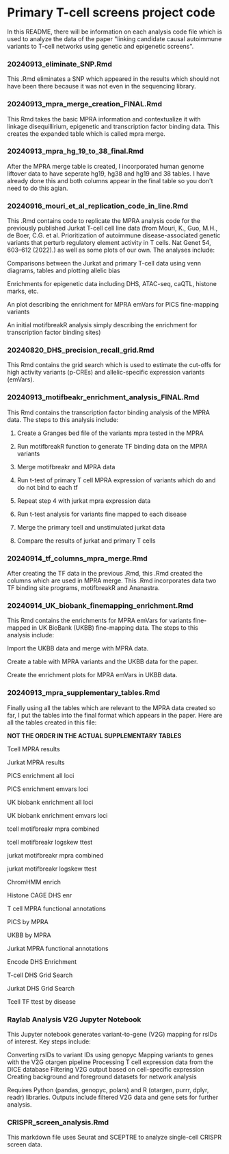 # Primary T-cell screens project code

In this README, there will be information on each analysis code file which is used to analyze the data of the paper "linking candidate causal autoimmune variants to T-cell networks using genetic and epigenetic screens".

### 20240913_eliminate_SNP.Rmd

This .Rmd eliminates a SNP which appeared in the results which should not have been there because it was not even in the sequencing library. 

### 20240913_mpra_merge_creation_FINAL.Rmd

This Rmd takes the basic MPRA information and contextualize it with linkage disequillirium, epigenetic and transcription factor binding data. This creates the expanded table which is called mpra merge.

### 20240913_mpra_hg_19_to_38_final.Rmd

After the MPRA merge table is created, I incorporated human genome liftover data to have seperate hg19, hg38 and hg19 and 38 tables. I have already done this and both columns appear in the final table so you don't need to do this agian.

### 20240916_mouri_et_al_replication_code_in_line.Rmd

This .Rmd contains code to replicate the MPRA analysis code for the previously published Jurkat T-cell cell line data (from Mouri, K., Guo, M.H., de Boer, C.G. et al. Prioritization of autoimmune disease-associated genetic variants that perturb regulatory element activity in T cells. Nat Genet 54, 603–612 (2022).) as well as some plots of our own. The analyses include: 

Comparisons between the Jurkat and primary T-cell data using venn diagrams, tables and plotting allelic bias

Enrichments for epigenetic data including DHS, ATAC-seq, caQTL, histone marks, etc.

An plot describing the enrichment for MPRA emVars for PICS fine-mapping variants

An initial motifbreakR analysis simply describing the enrichment for transcription factor binding sites)
   
### 20240820_DHS_precision_recall_grid.Rmd

This Rmd contains the grid search which is used to estimate the cut-offs for high activity variants (p-CREs) and allelic-specific expression variants (emVars).
   
### 20240913_motifbeakr_enrichment_analysis_FINAL.Rmd

This Rmd contains the transcription factor binding analysis of the MPRA data. The steps to this analysis include: 

1. Create a Granges bed file of the variants mpra tested in the MPRA

2. Run motifbreakR function to generate TF binding data on the MPRA variants

3. Merge motifbreakr and MPRA data

4. Run t-test of primary T cell MPRA expression of variants which do and do not bind to each tf 

5. Repeat step 4 with jurkat mpra expression data

6. Run t-test analysis for variants fine mapped to each disease

7. Merge the primary tcell and unstimulated jurkat data

8. Compare the results of jurkat and primary T cells


 ### 20240914_tf_columns_mpra_merge.Rmd
  
After creating the TF data in the previous .Rmd, this .Rmd created the columns which are used in MPRA merge. This .Rmd incorporates data two TF binding site programs, motifbreakR and Ananastra.  
   
### 20240914_UK_biobank_finemapping_enrichment.Rmd
  
This Rmd contains the enrichments for MPRA emVars for variants fine-mapped in UK BioBank (UKBB) fine-mapping data. The steps to this analysis include:

Import the UKBB data and merge with MPRA data. 

Create a table with MPRA variants and the UKBB data for the paper.

Create the enrichment plots for MPRA emVars in UKBB data. 
    
### 20240913_mpra_supplementary_tables.Rmd

Finally using all the tables which are relevant to the MPRA data created so far, I put the tables into the final format which appears in the paper. Here are all the tables created in this file:

**NOT THE ORDER IN THE ACTUAL SUPPLEMENTARY TABLES**

Tcell MPRA results
 
Jurkat MPRA results 
 
PICS enrichment all loci
 
PICS enrichment emvars loci
 
UK biobank enrichment all loci

UK biobank enrichment emvars loci

tcell motifbreakr mpra combined
 
tcell motifbreakr logskew ttest
 
jurkat motifbreakr mpra combined

jurkat motifbreakr logskew ttest

ChromHMM enrich

Histone CAGE DHS enr

T cell MPRA functional annotations

PICS by MPRA

UKBB by MPRA

Jurkat MPRA functional annotations

Encode DHS Enrichment

T-cell DHS Grid Search

Jurkat DHS Grid Search

Tcell TF ttest by disease

### Raylab Analysis V2G Jupyter Notebook

This Jupyter notebook generates variant-to-gene (V2G) mapping for rsIDs of interest. Key steps include:

Converting rsIDs to variant IDs using genopyc
Mapping variants to genes with the V2G otargen pipeline
Processing T cell expression data from the DICE database
Filtering V2G output based on cell-specific expression
Creating background and foreground datasets for network analysis

Requires Python (pandas, genopyc, polars) and R (otargen, purrr, dplyr, readr) libraries. Outputs include filtered V2G data and gene sets for further analysis.

### CRISPR_screen_analysis.Rmd

This markdown file uses Seurat and SCEPTRE to analyze single-cell CRISPR screen data.
